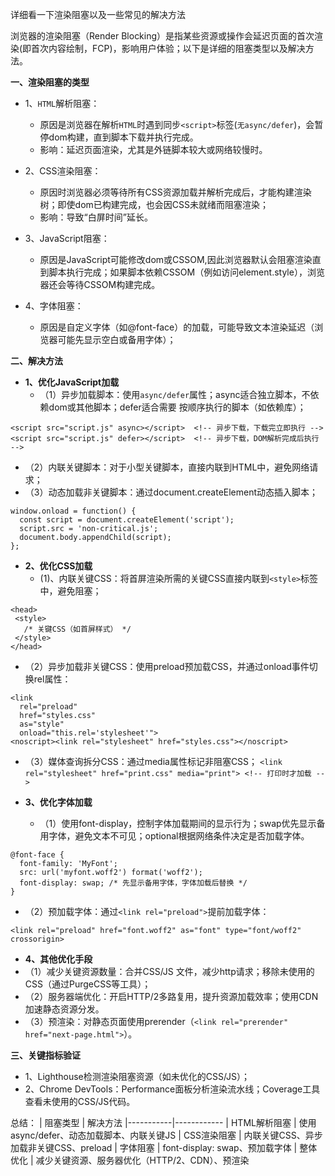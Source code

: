 详细看一下渲染阻塞以及一些常见的解决方法

浏览器的渲染阻塞（Render Blocking）是指某些资源或操作会延迟页面的首次渲染(即首次内容绘制，FCP)，影响用户体验；以下是详细的阻塞类型以及解决方法。

**一、渲染阻塞的类型**
- 1、`HTML`解析阻塞：
   - 原因是浏览器在解析`HTML`时遇到同步`<script>`标签(`无async/defer`)，会暂停dom构建，直到脚本下载并执行完成。
   - 影响：延迟页面渲染，尤其是外链脚本较大或网络较慢时。

- 2、CSS渲染阻塞：
   - 原因时浏览器必须等待所有CSS资源加载并解析完成后，才能构建渲染树；即使dom已构建完成，也会因CSS未就绪而阻塞渲染；
   - 影响：导致“白屏时间”延长。

- 3、JavaScript阻塞：
   - 原因是JavaScript可能修改dom或CSSOM,因此浏览器默认会阻塞渲染直到脚本执行完成；如果脚本依赖CSSOM（例如访问element.style），浏览器还会等待CSSOM构建完成。
 
- 4、字体阻塞：
   - 原因是自定义字体（如@font-face）的加载，可能导致文本渲染延迟（浏览器可能先显示空白或备用字体）；

**二、解决方法**
- **1、优化JavaScript加载**
   - （1）异步加载脚本：使用`async/defer`属性；async适合独立脚本，不依赖dom或其他脚本；defer适合需要 按顺序执行的脚本（如依赖库）；
```
<script src="script.js" async></script>  <!-- 异步下载，下载完立即执行 -->
<script src="script.js" defer></script>  <!-- 异步下载，DOM解析完成后执行 -->
```
   - （2）内联关键脚本：对于小型关键脚本，直接内联到HTML中，避免网络请求；
   - （3）动态加载非关键脚本：通过document.createElement动态插入脚本；
```
window.onload = function() {
  const script = document.createElement('script');
  script.src = 'non-critical.js';
  document.body.appendChild(script);
};
```
- **2、优化CSS加载**
   - (1)、内联关键CSS：将首屏渲染所需的关键CSS直接内联到`<style>`标签中，避免阻塞；
 ```
<head>
  <style>
    /* 关键CSS（如首屏样式） */
  </style>
</head>
```
   - （2）异步加载非关键CSS：使用preload预加载CSS，并通过onload事件切换rel属性：
```
<link 
  rel="preload" 
  href="styles.css" 
  as="style" 
  onload="this.rel='stylesheet'">
<noscript><link rel="stylesheet" href="styles.css"></noscript>
```
   - （3）媒体查询拆分CSS：通过media属性标记非阻塞CSS；
`<link rel="stylesheet" href="print.css" media="print"> <!-- 打印时才加载 -->`

- **3、优化字体加载**
   - （1）使用font-display，控制字体加载期间的显示行为；swap优先显示备用字体，避免文本不可见；optional根据网络条件决定是否加载字体。
```
@font-face {
  font-family: 'MyFont';
  src: url('myfont.woff2') format('woff2');
  font-display: swap; /* 先显示备用字体，字体加载后替换 */
}
```
   - （2）预加载字体：通过`<link rel="preload">`提前加载字体：
```
<link rel="preload" href="font.woff2" as="font" type="font/woff2" crossorigin>
```

- **4、其他优化手段**
- （1）减少关键资源数量：合并CSS/JS 文件，减少http请求；移除未使用的CSS（通过PurgeCSS等工具）；
- （2）服务器端优化：开启HTTP/2多路复用，提升资源加载效率；使用CDN加速静态资源分发。
- （3）预渲染：对静态页面使用prerender（`<link rel="prerender" href="next-page.html">`）。

**三、关键指标验证**
- 1、Lighthouse检测渲染阻塞资源（如未优化的CSS/JS）；
- 2、Chrome DevTools：Performance面板分析渲染流水线；Coverage工具查看未使用的CSS/JS代码。

总结：
| 阻塞类型	| 解决方法
|-----------|------------
| HTML解析阻塞	| 使用async/defer、动态加载脚本、内联关键JS
| CSS渲染阻塞	| 内联关键CSS、异步加载非关键CSS、preload
| 字体阻塞	| font-display: swap、预加载字体
| 整体优化	| 减少关键资源、服务器优化（HTTP/2、CDN）、预渲染


